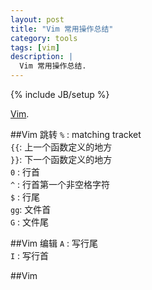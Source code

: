 ```yaml
---
layout: post
title: "Vim 常用操作总结"
category: tools 
tags: [vim]
description: |
  Vim 常用操作总结. 
---
```

{% include JB/setup %}

[Vim](http://www.vim.org/).

##Vim 跳转
`%` : matching tracket   
`{{`: 上一个函数定义的地方  
`}}`: 下一个函数定义的地方  
`0` : 行首  
`^` : 行首第一个非空格字符   
`$` : 行尾  
`gg`: 文件首  
`G` : 文件尾  

##Vim 编辑
`A` : 写行尾  
`I` : 写行首  

##Vim
